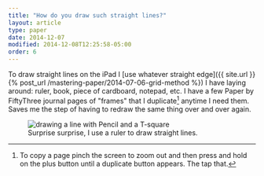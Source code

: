 ```yaml
---
title: "How do you draw such straight lines?"
layout: article
type: paper
date: 2014-12-07
modified: 2014-12-08T12:25:58-05:00
order: 6
---
```


To draw straight lines on the iPad I [use whatever straight edge]({{ site.url }}{% post_url /mastering-paper/2014-07-06-grid-method %}) I have laying around: ruler, book, piece of cardboard, notepad, etc. I have a few Paper by FiftyThree journal pages of "frames" that I duplicate[^duplicate-page] anytime I need them. Saves me the step of having to redraw the same thing over and over again.

<figure>
	<img src="{{ site.url }}/images/paper-53-grid-t-square-lg.jpg" alt="drawing a line with Pencil and a T-square">
	<figcaption>Surprise surprise, I use a ruler to draw straight lines.</figcaption>
</figure>

[^duplicate-page]: To copy a page pinch the screen to zoom out and then press and hold on the <i class="fa fa-plus-circle"></i> plus button until a duplicate button appears. The tap that.